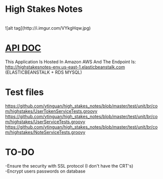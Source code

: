 # High Stakes Notes
<br />
![alt tag](http://i.imgur.com/VYkgHqw.jpg)

<br />

# [API DOC](https://github.com/vtinguan/high_stakes_notes/blob/master/Documentation.md) <br />

This Application Is Hosted In Amazon AWS And The Endpoint Is: http://highstakesnotes-env.us-east-1.elasticbeanstalk.com  <br />
(ELASTICBEANSTALK + RDS MYSQL) 

# Test files <br />
https://github.com/vtinguan/high_stakes_notes/blob/master/test/unit/br/com/highstakes/UserTokenServiceTests.groovy <br />
https://github.com/vtinguan/high_stakes_notes/blob/master/test/unit/br/com/highstakes/UserServiceTests.groovy <br />
https://github.com/vtinguan/high_stakes_notes/blob/master/test/unit/br/com/highstakes/NoteServiceTests.groovy <br />

# TO-DO <br />
-Ensure the security with SSL protocol (I don't have the CRT's) <br />
-Encrypt users passwords on database
